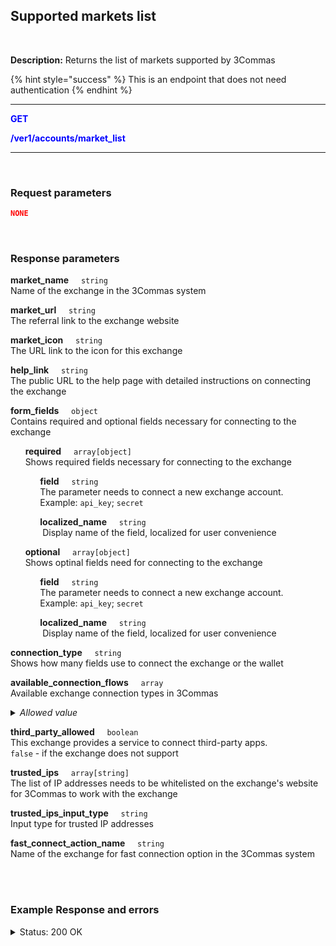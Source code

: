 ## Supported markets list<br>
<br>

**Description:** Returns the list of markets supported by 3Commas<br>

{% hint style="success" %}
This is an endpoint that does not need authentication
{% endhint %}
<br>

------

<mark style="color:blue;background-color:white"> <strong>GET</strong>

<mark style="color:blue;background-color:white"><strong>/ver1/accounts/market_list</strong>

------
<br>

### Request parameters<br>

```json
NONE
```
<br>

### Response parameters<br>

<p>
   <strong>market_name</strong>&nbsp;&nbsp;&nbsp;&nbsp;&nbsp;<code>string</code><br>
   Name of the exchange in the 3Commas system 
</p>
<p>
   <strong>market_url</strong>&nbsp;&nbsp;&nbsp;&nbsp;&nbsp;<code>string</code><br>
   The referral link to the exchange website
</p>
<p>
   <strong>market_icon</strong>&nbsp;&nbsp;&nbsp;&nbsp;&nbsp;<code>string</code><br>
   The URL link to the icon for this exchange
</p>
<p>
   <strong>help_link</strong>&nbsp;&nbsp;&nbsp;&nbsp;&nbsp;<code>string</code><br>
   The public URL to the help page with detailed instructions on connecting the exchange
</p>
<p>
   <strong>form_fields</strong>&nbsp;&nbsp;&nbsp;&nbsp;&nbsp;<code>object</code><br>
   Contains required and optional fields necessary for connecting to the exchange
</p>
<p>
   &nbsp;&nbsp;&nbsp;&nbsp;&nbsp;&nbsp;<strong>required</strong>&nbsp;&nbsp;&nbsp;&nbsp;&nbsp;<code>array[object]</code><br>
   &nbsp;&nbsp;&nbsp;&nbsp;&nbsp;&nbsp;Shows required fields necessary for connecting to the exchange
</p>
<p>
   &nbsp;&nbsp;&nbsp;&nbsp;&nbsp;&nbsp;&nbsp;&nbsp;&nbsp;&nbsp;&nbsp;&nbsp;<strong>field</strong>&nbsp;&nbsp;&nbsp;&nbsp;&nbsp;<code>string</code><br>
   &nbsp;&nbsp;&nbsp;&nbsp;&nbsp;&nbsp;&nbsp;&nbsp;&nbsp;&nbsp;&nbsp;&nbsp;The parameter needs to connect a new exchange account.<br>
   &nbsp;&nbsp;&nbsp;&nbsp;&nbsp;&nbsp;&nbsp;&nbsp;&nbsp;&nbsp;&nbsp;&nbsp;Example: <code>api_key</code>; <code>secret</code>
</p>
<p>
   &nbsp;&nbsp;&nbsp;&nbsp;&nbsp;&nbsp;&nbsp;&nbsp;&nbsp;&nbsp;&nbsp;&nbsp;<strong>localized_name</strong>&nbsp;&nbsp;&nbsp;&nbsp;&nbsp;<code>string</code><br>
   &nbsp;&nbsp;&nbsp;&nbsp;&nbsp;&nbsp;&nbsp;&nbsp;&nbsp;&nbsp;&nbsp;&nbsp; Display name of the field, localized for user convenience
</p>
<p>
   &nbsp;&nbsp;&nbsp;&nbsp;&nbsp;&nbsp;<strong>optional</strong>&nbsp;&nbsp;&nbsp;&nbsp;&nbsp;<code>array[object]	</code><br>
   &nbsp;&nbsp;&nbsp;&nbsp;&nbsp;&nbsp;Shows optinal fields need for connecting to the exchange
</p>
<p>
   &nbsp;&nbsp;&nbsp;&nbsp;&nbsp;&nbsp;&nbsp;&nbsp;&nbsp;&nbsp;&nbsp;&nbsp;<strong>field</strong>&nbsp;&nbsp;&nbsp;&nbsp;&nbsp;<code>string</code><br>
   &nbsp;&nbsp;&nbsp;&nbsp;&nbsp;&nbsp;&nbsp;&nbsp;&nbsp;&nbsp;&nbsp;&nbsp;The parameter needs to connect a new exchange account.<br>
   &nbsp;&nbsp;&nbsp;&nbsp;&nbsp;&nbsp;&nbsp;&nbsp;&nbsp;&nbsp;&nbsp;&nbsp;Example: <code>api_key</code>; <code>secret</code>
</p>
<p>
   &nbsp;&nbsp;&nbsp;&nbsp;&nbsp;&nbsp;&nbsp;&nbsp;&nbsp;&nbsp;&nbsp;&nbsp;<strong>localized_name</strong>&nbsp;&nbsp;&nbsp;&nbsp;&nbsp;<code>string</code><br>
   &nbsp;&nbsp;&nbsp;&nbsp;&nbsp;&nbsp;&nbsp;&nbsp;&nbsp;&nbsp;&nbsp;&nbsp; Display name of the field, localized for user convenience
</p>
<p>
   <strong>connection_type</strong>&nbsp;&nbsp;&nbsp;&nbsp;&nbsp;<code>string</code><br>
   Shows how many fields use to connect the exchange or the wallet
</p>
<p>
   <strong>available_connection_flows</strong>&nbsp;&nbsp;&nbsp;&nbsp;&nbsp;<code>array</code><br>
   Available exchange connection types in 3Commas<br>
   <details><summary><em>Allowed value</em></summary>
      <dl>
       <li><strong>form</strong> - connection through a web form option;
       <li><strong>fast_connect</strong> - quick connection option;
    </dl>
   </details>
</p>
<p>
   <strong>third_party_allowed</strong>&nbsp;&nbsp;&nbsp;&nbsp;&nbsp;<code>boolean</code><br>
   This exchange provides a service to connect third-party apps.<br><code>false</code> - if the exchange does not support
</p>
<p>
   <strong>trusted_ips</strong>&nbsp;&nbsp;&nbsp;&nbsp;&nbsp;<code>array[string]</code><br>
   The list of IP addresses needs to be whitelisted on the exchange's website for 3Commas to work with the exchange
</p>
<p>
   <strong>trusted_ips_input_type</strong>&nbsp;&nbsp;&nbsp;&nbsp;&nbsp;<code>string</code><br>
   Input type for trusted IP addresses
</p>
<p>
   <strong>fast_connect_action_name</strong>&nbsp;&nbsp;&nbsp;&nbsp;&nbsp;<code>string</code><br>
   Name of the exchange for fast connection option in the 3Commas system
</p>
<br>
<br>


### Example Response and errors<br>
<details>
<summary>Status: 200 OK</summary><br>

```json
[
   {
      "market_name": "Coinbase Advanced",
      "market_url": "http://coinbase-consumer.sjv.io/eKE3GD",
      "market_icon": "https://3commas.io/img/exchanges/gdax.png",
      "market_trust_message": "3Commas will not have access to transfer or withdraw your assets. Each exchange connects with encrypted API keys",
      "default_trust_message": "3Commas will not have access to transfer or withdraw your assets. Each exchange connects with encrypted API keys",
      "help_link": "https://help.3commas.io/en/articles/3822851",
      "market_code": "coinbase_advanced",
      "form_fields": {
         "required": [
            {
               "field": "secret",
               "localized_name": "API Secret:"
            },
            {
               "field": "api_key",
               "localized_name": "API Key:"
            }
         ],
         "optional": []
      },
      "connection_type": "fields",
      "available_connection_flows": [
         "form"
      ],
      "optional": [
        
      ]
    },
    "connection_type": "fields",
    "available_connection_flows": [
      "fast_connect",
      "form"
    ],
    "third_party_allowed": false,
    "trusted_ips": [
      "193.31.111.100",
      "193.31.111.158",
      "193.31.111.43",
      "193.31.111.6"
    ],
    "trusted_ips_input_type": "inline",
    "fast_connect_action_name": "binance"
  },
  {
    "market_name": "OKX",
    "market_url": "https://app.3commas.io/users/auth/okx_auth_reg?redirect_to=https%3A%2F%2Fapp.3commas.io%2Faccounts",
    "market_icon": "https://3commas.io/img/exchanges/okex.png",
    "market_trust_message": "1. Log in to your exchange account and go to API Settings \n2. Select third-party apps and choose 3Commas \n3. Paste generated data in inputs below.",
    "default_trust_message": "3Commas will not have access to transfer or withdraw your assets. Each exchange connects with encrypted API keys",
    "help_link": "https://help.3commas.io/en/articles/3109057",
    "market_code": "okex",
    "form_fields": {
      "required": [
        {
          "field": "secret",
          "localized_name": "API Secret:"
        },
        {
          "field": "api_key",
          "localized_name": "API Key:"
        },
        {
          "field": "passphrase",
          "localized_name": "Passphrase:"
        }
      ],
      "trusted_ips_input_type": "inline",
      "fast_connect_action_name": "coinbase_advanced"
   },
   { ... 
   },
]
```
<details>